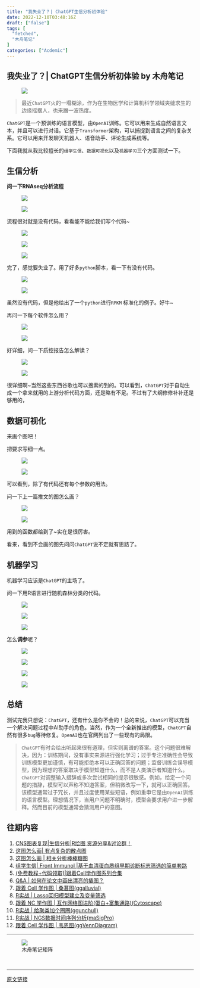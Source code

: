 ```yaml
---
title: "我失业了？| ChatGPT生信分析初体验"
date: 2022-12-10T03:48:16Z
draft: ["false"]
tags: [
  "fetched",
  "木舟笔记"
]
categories: ["Acdemic"]
---
```

我失业了？| ChatGPT生信分析初体验 by 木舟笔记
------
<div><section data-tool="mdnice编辑器" data-website="https://www.mdnice.com" data-mpa-powered-by="yiban.io"><figure data-tool="mdnice编辑器"><img data-ratio="0.4255555555555556" data-src="https://mmbiz.qpic.cn/mmbiz_jpg/aMicyicM8Ll19Ggy07xKicW0ibMYYXBlsicnn4jOR33gI75bYkq7xrAOWIDzBQPichAFrNM0mb13yBpAyVPehmxsflMA/640?wx_fmt=jpeg" data-type="jpeg" data-w="900" src="https://mmbiz.qpic.cn/mmbiz_jpg/aMicyicM8Ll19Ggy07xKicW0ibMYYXBlsicnn4jOR33gI75bYkq7xrAOWIDzBQPichAFrNM0mb13yBpAyVPehmxsflMA/640?wx_fmt=jpeg"></figure><blockquote data-tool="mdnice编辑器"><p>最近<code>ChatGPT</code>火的一塌糊涂，作为在生物医学和计算机科学领域夹缝求生的边缘摇摆人，也来蹭一波热度。</p></blockquote><p data-tool="mdnice编辑器"><code>ChatGPT</code>是一个预训练的语言模型，由<code>OpenAI</code>训练。它可以用来生成自然语言文本，并且可以进行对话。它基于<code>Transformer</code>架构，可以捕捉到语言之间的复杂关系。它可以用来开发聊天机器人、语音助手、评论生成系统等。</p><p data-tool="mdnice编辑器">下面我就从我比较擅长的<code>组学生信</code>、<code>数据可视化</code>以及<code>机器学习</code>三个方面测试一下。</p><section><mp-common-profile data-pluginname="mpprofile" data-weui-theme="light" data-id="MzIxMDExNDE0OQ==" data-headimg="http://mmbiz.qpic.cn/mmbiz_png/aMicyicM8Ll1ib0O4bhukQJ50YEnDwcMTIvaj1jSnOACbZmy7XsUAmicqyoF1WkNzzwian0IUUbGlNmaniaMDXLsa6pA/0?wx_fmt=png" data-nickname="木舟笔记" data-alias="MZBJNOTE" data-signature="分享CNS绘图指南、生信教程及常见套路、多组学研究思路及机器学习基础。" data-from="0" data-is_biz_ban="0"></mp-common-profile></section><h2 data-tool="mdnice编辑器"><span></span><span>生信分析</span><span></span></h2><p data-tool="mdnice编辑器"><strong>问一下RNAseq分析流程</strong></p><figure data-tool="mdnice编辑器"><img data-src="https://mmbiz.qpic.cn/mmbiz_png/aMicyicM8Ll19Ggy07xKicW0ibMYYXBlsicnnLicibicyLX5C37zNAIsIia7y2yuRzicrGYrrNhhFbONzdOLIxSN7nlOIwFA/640?wx_fmt=png" data-type="png" data-ratio="0.75" data-w="1080" src="https://mmbiz.qpic.cn/mmbiz_png/aMicyicM8Ll19Ggy07xKicW0ibMYYXBlsicnnLicibicyLX5C37zNAIsIia7y2yuRzicrGYrrNhhFbONzdOLIxSN7nlOIwFA/640?wx_fmt=png"></figure><figure data-tool="mdnice编辑器"><img data-src="https://mmbiz.qpic.cn/mmbiz_png/aMicyicM8Ll19Ggy07xKicW0ibMYYXBlsicnnfv0anjYZ6KW2wpNWn6e2aSZ7gRMIcNibHS4vzWF1A5SoboibyTBTYGVw/640?wx_fmt=png" data-type="png" data-ratio="0.8870370370370371" data-w="1080" src="https://mmbiz.qpic.cn/mmbiz_png/aMicyicM8Ll19Ggy07xKicW0ibMYYXBlsicnnfv0anjYZ6KW2wpNWn6e2aSZ7gRMIcNibHS4vzWF1A5SoboibyTBTYGVw/640?wx_fmt=png"></figure><p data-tool="mdnice编辑器">流程很对就是没有代码，看看能不能给我们写个代码~</p><figure data-tool="mdnice编辑器"><img data-src="https://mmbiz.qpic.cn/mmbiz_png/aMicyicM8Ll19Ggy07xKicW0ibMYYXBlsicnnqcV3fnciboia07vXzia98SzldoxTic7PicCdg2nf8unJrNQRsWlRy909PuA/640?wx_fmt=png" data-type="png" data-ratio="0.12129629629629629" data-w="1080" src="https://mmbiz.qpic.cn/mmbiz_png/aMicyicM8Ll19Ggy07xKicW0ibMYYXBlsicnnqcV3fnciboia07vXzia98SzldoxTic7PicCdg2nf8unJrNQRsWlRy909PuA/640?wx_fmt=png"></figure><figure data-tool="mdnice编辑器"><img data-src="https://mmbiz.qpic.cn/mmbiz_png/aMicyicM8Ll19Ggy07xKicW0ibMYYXBlsicnnvb50gfh5TK0WO04icIQbia628TvEkkevGGFTjSyrkbdekSEPxb22iccHA/640?wx_fmt=png" data-type="png" data-ratio="0.8398148148148148" data-w="1080" src="https://mmbiz.qpic.cn/mmbiz_png/aMicyicM8Ll19Ggy07xKicW0ibMYYXBlsicnnvb50gfh5TK0WO04icIQbia628TvEkkevGGFTjSyrkbdekSEPxb22iccHA/640?wx_fmt=png"></figure><figure data-tool="mdnice编辑器"><img data-src="https://mmbiz.qpic.cn/mmbiz_png/aMicyicM8Ll19Ggy07xKicW0ibMYYXBlsicnnDJDyzLZVGYMEl6YzWCKZXgGsuia34F4ISyOoBMxKrmzT6icuxNynIF2A/640?wx_fmt=png" data-type="png" data-ratio="0.3364398881640261" data-w="1073" src="https://mmbiz.qpic.cn/mmbiz_png/aMicyicM8Ll19Ggy07xKicW0ibMYYXBlsicnnDJDyzLZVGYMEl6YzWCKZXgGsuia34F4ISyOoBMxKrmzT6icuxNynIF2A/640?wx_fmt=png"></figure><p data-tool="mdnice编辑器">完了，感觉要失业了。用了好多<code>python</code>脚本，看一下有没有代码。</p><figure data-tool="mdnice编辑器"><img data-src="https://mmbiz.qpic.cn/mmbiz_png/aMicyicM8Ll19Ggy07xKicW0ibMYYXBlsicnnsibMPyHaD4wiaE3jIBR2icBm7NficcicH7Vp4h9mIsXicOkNlrJ6ib5d8oREw/640?wx_fmt=png" data-type="png" data-ratio="0.65" data-w="1080" src="https://mmbiz.qpic.cn/mmbiz_png/aMicyicM8Ll19Ggy07xKicW0ibMYYXBlsicnnsibMPyHaD4wiaE3jIBR2icBm7NficcicH7Vp4h9mIsXicOkNlrJ6ib5d8oREw/640?wx_fmt=png"></figure><figure data-tool="mdnice编辑器"><img data-src="https://mmbiz.qpic.cn/mmbiz_png/aMicyicM8Ll19Ggy07xKicW0ibMYYXBlsicnnemSosA6RIH0XbMnhoVxk2Q7JTtk0iarAF7AwRXj0vomLGT5HPs5f19Q/640?wx_fmt=png" data-type="png" data-ratio="0.8787037037037037" data-w="1080" src="https://mmbiz.qpic.cn/mmbiz_png/aMicyicM8Ll19Ggy07xKicW0ibMYYXBlsicnnemSosA6RIH0XbMnhoVxk2Q7JTtk0iarAF7AwRXj0vomLGT5HPs5f19Q/640?wx_fmt=png"></figure><p data-tool="mdnice编辑器">虽然没有代码，但是他给出了一个<code>python</code>进行<code>RPKM</code> 标准化的例子。好牛~</p><p data-tool="mdnice编辑器">再问一下每个软件怎么用？</p><figure data-tool="mdnice编辑器"><img data-src="https://mmbiz.qpic.cn/mmbiz_png/aMicyicM8Ll19Ggy07xKicW0ibMYYXBlsicnnFj0uHicDRUGzIesKOOxNa8OdjB8dyzR8gpQ2hDpHQmuZd0zNaokpbVg/640?wx_fmt=png" data-type="png" data-ratio="0.7212962962962963" data-w="1080" src="https://mmbiz.qpic.cn/mmbiz_png/aMicyicM8Ll19Ggy07xKicW0ibMYYXBlsicnnFj0uHicDRUGzIesKOOxNa8OdjB8dyzR8gpQ2hDpHQmuZd0zNaokpbVg/640?wx_fmt=png"></figure><figure data-tool="mdnice编辑器"><img data-src="https://mmbiz.qpic.cn/mmbiz_png/aMicyicM8Ll19Ggy07xKicW0ibMYYXBlsicnnL6oibEvC6O5jF1ZyQNdiagSicnclBziaCfticfJPutGuPmO3SCfKuCxJXkw/640?wx_fmt=png" data-type="png" data-ratio="0.3648148148148148" data-w="1080" src="https://mmbiz.qpic.cn/mmbiz_png/aMicyicM8Ll19Ggy07xKicW0ibMYYXBlsicnnL6oibEvC6O5jF1ZyQNdiagSicnclBziaCfticfJPutGuPmO3SCfKuCxJXkw/640?wx_fmt=png"></figure><p data-tool="mdnice编辑器">好详细，问一下质控报告怎么解读？</p><figure data-tool="mdnice编辑器"><img data-src="https://mmbiz.qpic.cn/mmbiz_png/aMicyicM8Ll19Ggy07xKicW0ibMYYXBlsicnnn2YqjMNEacA400SibuVbOQXObGyUYobFALbnEG8QBl6sKTH3SzADgdw/640?wx_fmt=png" data-type="png" data-ratio="0.5990740740740741" data-w="1080" src="https://mmbiz.qpic.cn/mmbiz_png/aMicyicM8Ll19Ggy07xKicW0ibMYYXBlsicnnn2YqjMNEacA400SibuVbOQXObGyUYobFALbnEG8QBl6sKTH3SzADgdw/640?wx_fmt=png"></figure><figure data-tool="mdnice编辑器"><img data-src="https://mmbiz.qpic.cn/mmbiz_png/aMicyicM8Ll19Ggy07xKicW0ibMYYXBlsicnn8nkOKsWmcrFvJcIab94DqZjRG5JaHZghic4rI52TqEXm2iaODRg5Lsgw/640?wx_fmt=png" data-type="png" data-ratio="0.837037037037037" data-w="1080" src="https://mmbiz.qpic.cn/mmbiz_png/aMicyicM8Ll19Ggy07xKicW0ibMYYXBlsicnn8nkOKsWmcrFvJcIab94DqZjRG5JaHZghic4rI52TqEXm2iaODRg5Lsgw/640?wx_fmt=png"></figure><p data-tool="mdnice编辑器">很详细啊~当然这些东西谷歌也可以搜索的到的。可以看到，<code>ChatGPT</code>对于自动生成一个拿来就用的上游分析代码方面，还是略有不足。不过有了大纲修修补补还是够用的，</p><h2 data-tool="mdnice编辑器"><span></span><span>数据可视化</span><span></span></h2><p data-tool="mdnice编辑器">来画个图吧！</p><p data-tool="mdnice编辑器">把要求写细一点。</p><figure data-tool="mdnice编辑器"><img data-src="https://mmbiz.qpic.cn/mmbiz_png/aMicyicM8Ll19Ggy07xKicW0ibMYYXBlsicnn0pJMLqEctVSsiaG2Uk9Ypsnl3Iribh0iaiagAcpQwLaL4RLBBpnFIODAzw/640?wx_fmt=png" data-type="png" data-ratio="0.7509259259259259" data-w="1080" src="https://mmbiz.qpic.cn/mmbiz_png/aMicyicM8Ll19Ggy07xKicW0ibMYYXBlsicnn0pJMLqEctVSsiaG2Uk9Ypsnl3Iribh0iaiagAcpQwLaL4RLBBpnFIODAzw/640?wx_fmt=png"></figure><figure data-tool="mdnice编辑器"><img data-src="https://mmbiz.qpic.cn/mmbiz_png/aMicyicM8Ll19Ggy07xKicW0ibMYYXBlsicnnEFEa4R1pFm0XfluZppszAspxyjbvvMicF4PYty9icKJmKPkq1y89Siakw/640?wx_fmt=png" data-type="png" data-ratio="0.49907407407407406" data-w="1080" src="https://mmbiz.qpic.cn/mmbiz_png/aMicyicM8Ll19Ggy07xKicW0ibMYYXBlsicnnEFEa4R1pFm0XfluZppszAspxyjbvvMicF4PYty9icKJmKPkq1y89Siakw/640?wx_fmt=png"></figure><p data-tool="mdnice编辑器">可以看到，除了有代码还有每个参数的用法。</p><p data-tool="mdnice编辑器">问一下上一篇推文的图怎么画？</p><figure data-tool="mdnice编辑器"><img data-src="https://mmbiz.qpic.cn/mmbiz_png/aMicyicM8Ll19Ggy07xKicW0ibMYYXBlsicnnOMVxXBGhGicl71duFia4wDhe5ZgicDSiayPYSZBIoics4UeeLUcIQFNp89A/640?wx_fmt=png" data-type="png" data-ratio="0.8629629629629629" data-w="1080" src="https://mmbiz.qpic.cn/mmbiz_png/aMicyicM8Ll19Ggy07xKicW0ibMYYXBlsicnnOMVxXBGhGicl71duFia4wDhe5ZgicDSiayPYSZBIoics4UeeLUcIQFNp89A/640?wx_fmt=png"></figure><figure data-tool="mdnice编辑器"><img data-src="https://mmbiz.qpic.cn/mmbiz_png/aMicyicM8Ll19Ggy07xKicW0ibMYYXBlsicnnD7iaQ4hYTlNY2YqNfEugWoOxCfzricWKfwF3Mr2nKtVvQsVaWZl6WiaSg/640?wx_fmt=png" data-type="png" data-ratio="0.5728744939271255" data-w="988" src="https://mmbiz.qpic.cn/mmbiz_png/aMicyicM8Ll19Ggy07xKicW0ibMYYXBlsicnnD7iaQ4hYTlNY2YqNfEugWoOxCfzricWKfwF3Mr2nKtVvQsVaWZl6WiaSg/640?wx_fmt=png"></figure><p data-tool="mdnice编辑器">用到的函数都给到了~实在是很厉害。</p><p data-tool="mdnice编辑器">看来，看到不会画的图先问问<code>ChatGPT</code>说不定就有思路了。</p><h2 data-tool="mdnice编辑器"><span></span><span>机器学习</span><span></span></h2><p data-tool="mdnice编辑器">机器学习应该是<code>ChatGPT</code>的主场了。</p><p data-tool="mdnice编辑器">问一下用R语言进行随机森林分类的代码。</p><figure data-tool="mdnice编辑器"><img data-src="https://mmbiz.qpic.cn/mmbiz_png/aMicyicM8Ll19Ggy07xKicW0ibMYYXBlsicnnmk5yiaYeF0dm9qMIzEZrbG4YDSKnViac6LMOJzMsL4Busvl6rBssD83Q/640?wx_fmt=png" data-type="png" data-ratio="0.3" data-w="1080" src="https://mmbiz.qpic.cn/mmbiz_png/aMicyicM8Ll19Ggy07xKicW0ibMYYXBlsicnnmk5yiaYeF0dm9qMIzEZrbG4YDSKnViac6LMOJzMsL4Busvl6rBssD83Q/640?wx_fmt=png"></figure><figure data-tool="mdnice编辑器"><img data-src="https://mmbiz.qpic.cn/mmbiz_png/aMicyicM8Ll19Ggy07xKicW0ibMYYXBlsicnnGJTmQCo5W1sBGrvEW4yIRQ430D0fia1sZSsO4yK39xbGNtc0M0MIgiaA/640?wx_fmt=png" data-type="png" data-ratio="1.0211480362537764" data-w="993" src="https://mmbiz.qpic.cn/mmbiz_png/aMicyicM8Ll19Ggy07xKicW0ibMYYXBlsicnnGJTmQCo5W1sBGrvEW4yIRQ430D0fia1sZSsO4yK39xbGNtc0M0MIgiaA/640?wx_fmt=png"></figure><figure data-tool="mdnice编辑器"><img data-src="https://mmbiz.qpic.cn/mmbiz_png/aMicyicM8Ll19Ggy07xKicW0ibMYYXBlsicnnxQrnn2xia2nFqtyf6WxkCcPruILickC2Lc3ziaNs2CSVYSopibyugX0kUQ/640?wx_fmt=png" data-type="png" data-ratio="0.48416751787538304" data-w="979" src="https://mmbiz.qpic.cn/mmbiz_png/aMicyicM8Ll19Ggy07xKicW0ibMYYXBlsicnnxQrnn2xia2nFqtyf6WxkCcPruILickC2Lc3ziaNs2CSVYSopibyugX0kUQ/640?wx_fmt=png"></figure><p data-tool="mdnice编辑器">怎么<strong>调参</strong>呢？</p><figure data-tool="mdnice编辑器"><img data-src="https://mmbiz.qpic.cn/mmbiz_png/aMicyicM8Ll19Ggy07xKicW0ibMYYXBlsicnnVDDGKCHp8HoU2QUHQzwXcQoVJbYg1lexD7ib4GQAjyRS1QO8h9LXCyA/640?wx_fmt=png" data-type="png" data-ratio="0.3074074074074074" data-w="1080" src="https://mmbiz.qpic.cn/mmbiz_png/aMicyicM8Ll19Ggy07xKicW0ibMYYXBlsicnnVDDGKCHp8HoU2QUHQzwXcQoVJbYg1lexD7ib4GQAjyRS1QO8h9LXCyA/640?wx_fmt=png"></figure><figure data-tool="mdnice编辑器"><img data-src="https://mmbiz.qpic.cn/mmbiz_png/aMicyicM8Ll19Ggy07xKicW0ibMYYXBlsicnn7EXuMU1t89ELhK0NvnNpCMvuuLIs6WoBRqUvP9y0W35b3RIX1j7Y0g/640?wx_fmt=png" data-type="png" data-ratio="0.7600401606425703" data-w="996" src="https://mmbiz.qpic.cn/mmbiz_png/aMicyicM8Ll19Ggy07xKicW0ibMYYXBlsicnn7EXuMU1t89ELhK0NvnNpCMvuuLIs6WoBRqUvP9y0W35b3RIX1j7Y0g/640?wx_fmt=png"></figure><figure data-tool="mdnice编辑器"><img data-src="https://mmbiz.qpic.cn/mmbiz_png/aMicyicM8Ll19Ggy07xKicW0ibMYYXBlsicnnoia7Nho5aMKo0OEPwtuyibt6poS6G00lZe31D7libJYw7sehsWMtoKm4w/640?wx_fmt=png" data-type="png" data-ratio="0.902321083172147" data-w="1034" src="https://mmbiz.qpic.cn/mmbiz_png/aMicyicM8Ll19Ggy07xKicW0ibMYYXBlsicnnoia7Nho5aMKo0OEPwtuyibt6poS6G00lZe31D7libJYw7sehsWMtoKm4w/640?wx_fmt=png"></figure><figure data-tool="mdnice编辑器"><img data-ratio="0.9529190207156308" data-src="https://mmbiz.qpic.cn/mmbiz_png/aMicyicM8Ll19Ggy07xKicW0ibMYYXBlsicnnTWQ5xMlPUsl6DqU4ZkOYnicL59YkE0OTudc3yzOicMosiaUERBhJDj7gA/640?wx_fmt=png" data-type="png" data-w="1062" src="https://mmbiz.qpic.cn/mmbiz_png/aMicyicM8Ll19Ggy07xKicW0ibMYYXBlsicnnTWQ5xMlPUsl6DqU4ZkOYnicL59YkE0OTudc3yzOicMosiaUERBhJDj7gA/640?wx_fmt=png"></figure><h2 data-tool="mdnice编辑器"><span></span><span>总结</span><span></span></h2><p data-tool="mdnice编辑器">测试完我只想说：<code>ChatGPT</code>，还有什么是你不会的！总的来说，<code>ChatGPT</code>可以充当一个解决问题过程中AI助手的角色。当然，作为一个全新推出的模型，<code>ChatGPT</code>自然有很多<code>bug</code>等待修复。<code>OpenAI</code>也在官网列出了一些现有的局限。</p><blockquote data-tool="mdnice编辑器"><p><code>ChatGPT</code>有时会给出听起来很有道理，但实则离谱的答案。这个问题很难解决，因为：训练期间，没有事实来源进行强化学习；过于专注准确性会导致训练模型更加谨慎，有可能拒绝本可以正确回答的问题；监督训练会误导模型，因为理想的答案取决于模型知道什么，而不是人类演示者知道什么。<code>ChatGPT</code>对调整输入措辞或多次尝试相同的提示很敏感。例如，给定一个问题的措辞，模型可以声称不知道答案，但稍微改写一下，就可以正确回答。该模型通常过于冗长，并且过度使用某些短语，例如重申它是由<code>OpenAI</code>训练的语言模型。理想情况下，当用户问题不明确时，模型会要求用户进一步解释。然而目前的模型通常会猜测用户的意图。</p></blockquote><h2 data-tool="mdnice编辑器"><span></span><span>往期内容</span><span></span></h2><ol data-tool="mdnice编辑器"><li><section><a href="http://mp.weixin.qq.com/s?__biz=MzIxMDExNDE0OQ==&amp;mid=2247488950&amp;idx=1&amp;sn=8c06246890d3cee4a3297829e404beba&amp;chksm=9768d6bca01f5faaba25bf32d3a895f61b4dac7b5daed38deb147f7f1702291a43154da6958d&amp;scene=21#wechat_redirect" data-linktype="2">CNS图表复现|生信分析|R绘图 资源分享&amp;讨论群！</a></section></li><li><section><a href="http://mp.weixin.qq.com/s?__biz=MzIxMDExNDE0OQ==&amp;mid=2247489467&amp;idx=1&amp;sn=fa150ecac0e16684bed1337c61df63e3&amp;chksm=9768d4b1a01f5da7129df1e8d0ac15cca300d44754c00421fc59d37ffd151baa5d83e0e6e188&amp;scene=21#wechat_redirect" data-linktype="2">这图怎么画| 有点复杂的散点图</a></section></li><li><section><a href="http://mp.weixin.qq.com/s?__biz=MzIxMDExNDE0OQ==&amp;mid=2247489395&amp;idx=1&amp;sn=535716eeb4cead09bffa3213b860b5cc&amp;chksm=9768d479a01f5d6fd7ff9261ecca140d9495d88f302048720b28c46b9a1005a0cabcf1ed06ea&amp;scene=21#wechat_redirect" data-linktype="2">这图怎么画 | 相关分析棒棒糖图</a></section></li><li><section><a href="http://mp.weixin.qq.com/s?__biz=MzIxMDExNDE0OQ==&amp;mid=2247489004&amp;idx=1&amp;sn=0654118a49fd0cc3b97a7fe6535e4849&amp;chksm=9768d6e6a01f5ff0758a740c3e1cf9a72cfeb4784d064862f4eac822f78a716371c5f7cfbce7&amp;scene=21#wechat_redirect" data-linktype="2">组学生信| Front Immunol |基于血清蛋白质组早期诊断标志筛选的简单套路</a></section></li><li><section><a href="http://mp.weixin.qq.com/s?__biz=MzIxMDExNDE0OQ==&amp;mid=2247486072&amp;idx=1&amp;sn=d579a62420f722285eac318c4114d199&amp;chksm=9768c972a01f4064a84f30fd48b8c2107af543c31b6adb5f36234b1377ac42c8af54f45efda9&amp;scene=21#wechat_redirect" data-linktype="2">(免费教程+代码领取)|跟着Cell学作图系列合集</a></section></li><li><section><a href="http://mp.weixin.qq.com/s?__biz=MzIxMDExNDE0OQ==&amp;mid=2247487979&amp;idx=1&amp;sn=efbc86019b0e20ec8445489df16e4fbc&amp;chksm=9768d2e1a01f5bf708214c51bb0eceeaf48d743851b14a72187e1fa229223d75fa902381a3ad&amp;scene=21#wechat_redirect" data-linktype="2">Q&amp;A | 如何在论文中画出漂亮的插图？</a></section></li><li><section><a href="http://mp.weixin.qq.com/s?__biz=MzIxMDExNDE0OQ==&amp;mid=2247488167&amp;idx=1&amp;sn=b83be3d0c76f0413affe0b5cab9b93a2&amp;chksm=9768d1ada01f58bb5008ad29506b61eb1a964f21cb1efe40f525add6092e86da24794b8b4790&amp;scene=21#wechat_redirect" data-linktype="2">跟着 Cell 学作图 | 桑葚图(ggalluvial)</a></section></li><li><section><a href="http://mp.weixin.qq.com/s?__biz=MzIxMDExNDE0OQ==&amp;mid=2247488226&amp;idx=1&amp;sn=4515eb615d43ccb760a9a8d74ef35072&amp;chksm=9768d1e8a01f58fe66e120c9e8b50837be0757f695eb0466bd864e5a2d50357f65e7ed5efab1&amp;scene=21#wechat_redirect" data-linktype="2">R实战 | Lasso回归模型建立及变量筛选</a></section></li><li><section><a href="http://mp.weixin.qq.com/s?__biz=MzIxMDExNDE0OQ==&amp;mid=2247488256&amp;idx=1&amp;sn=433e1e89a23805d83929a963881eade4&amp;chksm=9768d00aa01f591c5564153baa6c5dfcdb9b4a49bf8a3a9355e3281df34f9080916790745a1b&amp;scene=21#wechat_redirect" data-linktype="2">跟着 NC 学作图 | 互作网络图进阶(蛋白+富集通路)(Cytoscape)</a></section></li><li><section><a href="http://mp.weixin.qq.com/s?__biz=MzIxMDExNDE0OQ==&amp;mid=2247488318&amp;idx=1&amp;sn=9bd4daa918eca93dd5dedbeaa25ceb77&amp;chksm=9768d034a01f59220b5970fb04aaec5cfa732fa176b82a38c72e6de7fc2999780076ea687456&amp;scene=21#wechat_redirect" data-linktype="2">R实战 | 给聚类加个圈圈(ggunchull)</a></section></li><li><section><a href="http://mp.weixin.qq.com/s?__biz=MzIxMDExNDE0OQ==&amp;mid=2247488443&amp;idx=1&amp;sn=6a1b8766b2daf5433a8275d730c07fa2&amp;chksm=9768d0b1a01f59a797e9d42dffdcbbf8e8a6d4cef495e7ba5b14dd411188e681403cfb511e1f&amp;scene=21#wechat_redirect" data-linktype="2">R实战 | NGS数据时间序列分析(maSigPro)</a></section></li><li><section><a href="http://mp.weixin.qq.com/s?__biz=MzIxMDExNDE0OQ==&amp;mid=2247488618&amp;idx=1&amp;sn=21f561a6a99e2e603ea72bc6889d96e4&amp;chksm=9768d760a01f5e7606901e9e3839f7ea583205c65b232af6eef971e18a4233b5e42222ed7091&amp;scene=21#wechat_redirect" data-linktype="2">跟着 Cell 学作图 | 韦恩图(ggVennDiagram)</a></section></li></ol><hr data-tool="mdnice编辑器"><figure data-tool="mdnice编辑器"><img data-ratio="0.6676163342830009" data-src="https://mmbiz.qpic.cn/mmbiz_png/aMicyicM8Ll19Ggy07xKicW0ibMYYXBlsicnnyEEj2eFEK4ykgn8bAiaqTEoiaOZuwk2Kriauia0kn2VQZ3OwU7C3coZb4w/640?wx_fmt=png" data-type="png" data-w="1053" src="https://mmbiz.qpic.cn/mmbiz_png/aMicyicM8Ll19Ggy07xKicW0ibMYYXBlsicnnyEEj2eFEK4ykgn8bAiaqTEoiaOZuwk2Kriauia0kn2VQZ3OwU7C3coZb4w/640?wx_fmt=png"><figcaption>木舟笔记矩阵</figcaption></figure></section><p><br></p><p><mp-style-type data-value="3"></mp-style-type></p></div>  
<hr>
<a href="https://mp.weixin.qq.com/s/KaWeoF8CrOiR8ZIF5SalvA",target="_blank" rel="noopener noreferrer">原文链接</a>
